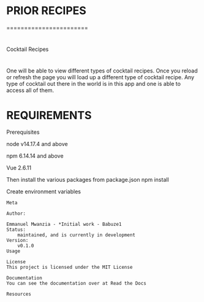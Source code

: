 # PRIOR RECIPES
=======================
#
Cocktail Recipes
#
One will be able to view different types of cocktail recipes.
Once you reload or refresh the page you will load up a different type of cocktail recipe.
Any type of cocktail out there in the world is in this app and one is able to access all of them.

# REQUIREMENTS
Prerequisites

node v14.17.4 and above

npm 6.14.14 and above

Vue 2.6.11

Then install the various packages from package.json npm install

Create environment variables
```
Meta

Author:

Emmanuel Mwanzia - *Initial work - Babuze1
Status:
    maintained, and is currently in development
Version:
    v0.1.0
Usage

License
This project is licensed under the MIT License

Documentation
You can see the documentation over at Read the Docs

Resources